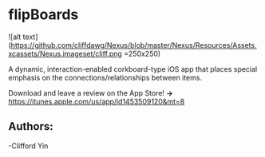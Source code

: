 # flipBoards

![alt text](https://github.com/cliffdawg/Nexus/blob/master/Nexus/Resources/Assets.xcassets/Nexus.imageset/cliff.png =250x250)

A dynamic, interaction-enabled corkboard-type iOS app that places special emphasis on the connections/relationships between items.

Download and leave a review on the App Store! **->** https://itunes.apple.com/us/app/id1453509120&mt=8

## Authors:
-Clifford Yin
